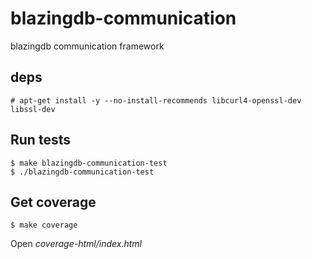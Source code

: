 # blazingdb-communication
blazingdb communication framework

## deps

```
# apt-get install -y --no-install-recommends libcurl4-openssl-dev libssl-dev
```

## Run tests

```
$ make blazingdb-communication-test
$ ./blazingdb-communication-test
```

## Get coverage

```
$ make coverage
```

Open _coverage-html/index.html_
